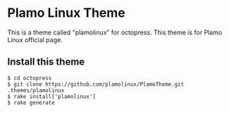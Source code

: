 # Plamo Linux Theme

This is a theme called "plamolinux" for octopress. This theme is for Plamo Linux official page.

## Install this theme

    $ cd octopress
    $ git clone https://github.com/plamolinux/PlamoTheme.git .themes/plamolinux
    $ rake install['plamolinux']
    $ rake generate
